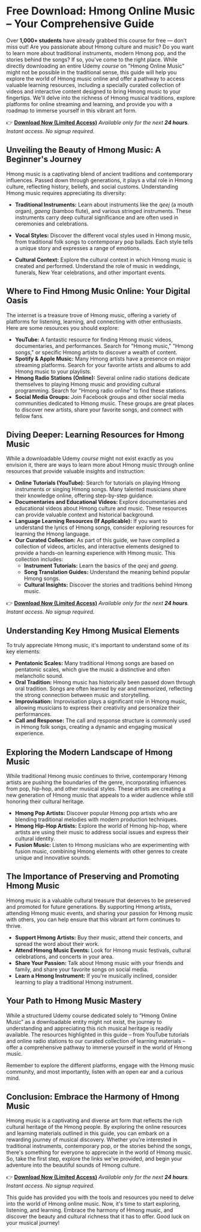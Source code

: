 # Free Download: Hmong Online Music – Your Comprehensive Guide

Over **1,000+ students** have already grabbed this course for free — don’t miss out! Are you passionate about Hmong culture and music? Do you want to learn more about traditional instruments, modern Hmong pop, and the stories behind the songs? If so, you've come to the right place. While directly downloading an entire Udemy *course* on "Hmong Online Music" might not be possible in the traditional sense, this guide will help you explore the world of Hmong music online and offer a pathway to access valuable learning resources, including a specially curated collection of videos and interactive content designed to bring Hmong music to your fingertips. We'll delve into the richness of Hmong musical traditions, explore platforms for online streaming and learning, and provide you with a roadmap to immerse yourself in this vibrant art form.

👉 [**Download Now (Limited Access)**](https://udemywork.com/hmong-online-music)
_Available only for the next **24 hours**. Instant access. No signup required._

## Unveiling the Beauty of Hmong Music: A Beginner's Journey

Hmong music is a captivating blend of ancient traditions and contemporary influences. Passed down through generations, it plays a vital role in Hmong culture, reflecting history, beliefs, and social customs. Understanding Hmong music requires appreciating its diversity:

*   **Traditional Instruments:** Learn about instruments like the *qeej* (a mouth organ), *gaeng* (bamboo flute), and various stringed instruments. These instruments carry deep cultural significance and are often used in ceremonies and celebrations.

*   **Vocal Styles:** Discover the different vocal styles used in Hmong music, from traditional folk songs to contemporary pop ballads. Each style tells a unique story and expresses a range of emotions.

*   **Cultural Context:** Explore the cultural context in which Hmong music is created and performed. Understand the role of music in weddings, funerals, New Year celebrations, and other important events.

## Where to Find Hmong Music Online: Your Digital Oasis

The internet is a treasure trove of Hmong music, offering a variety of platforms for listening, learning, and connecting with other enthusiasts. Here are some resources you should explore:

*   **YouTube:** A fantastic resource for finding Hmong music videos, documentaries, and performances. Search for "Hmong music," "Hmong songs," or specific Hmong artists to discover a wealth of content.
*   **Spotify & Apple Music:** Many Hmong artists have a presence on major streaming platforms. Search for your favorite artists and albums to add Hmong music to your playlists.
*   **Hmong Radio Stations (Online):** Several online radio stations dedicate themselves to playing Hmong music and providing cultural programming. Search for "Hmong radio online" to find these stations.
*   **Social Media Groups:** Join Facebook groups and other social media communities dedicated to Hmong music. These groups are great places to discover new artists, share your favorite songs, and connect with fellow fans.

## Diving Deeper: Learning Resources for Hmong Music

While a downloadable Udemy *course* might not exist exactly as you envision it, there are ways to learn more about Hmong music through online resources that provide valuable insights and instruction:

*   **Online Tutorials (YouTube):** Search for tutorials on playing Hmong instruments or singing Hmong songs. Many talented musicians share their knowledge online, offering step-by-step guidance.
*   **Documentaries and Educational Videos:** Explore documentaries and educational videos about Hmong culture and music. These resources can provide valuable context and historical background.
*   **Language Learning Resources (If Applicable):** If you want to understand the lyrics of Hmong songs, consider exploring resources for learning the Hmong language.
*   **Our Curated Collection:** As part of this guide, we have compiled a collection of videos, articles, and interactive elements designed to provide a hands-on learning experience with Hmong music. This collection includes:
    *   **Instrument Tutorials:** Learn the basics of the *qeej* and *gaeng*.
    *   **Song Translation Guides:** Understand the meaning behind popular Hmong songs.
    *   **Cultural Insights:** Discover the stories and traditions behind Hmong music.

👉 [**Download Now (Limited Access)**](https://udemywork.com/hmong-online-music)
_Available only for the next **24 hours**. Instant access. No signup required._

## Understanding Key Hmong Musical Elements

To truly appreciate Hmong music, it's important to understand some of its key elements:

*   **Pentatonic Scales:** Many traditional Hmong songs are based on pentatonic scales, which give the music a distinctive and often melancholic sound.
*   **Oral Tradition:** Hmong music has historically been passed down through oral tradition. Songs are often learned by ear and memorized, reflecting the strong connection between music and storytelling.
*   **Improvisation:** Improvisation plays a significant role in Hmong music, allowing musicians to express their creativity and personalize their performances.
*   **Call and Response:** The call and response structure is commonly used in Hmong folk songs, creating a dynamic and engaging musical experience.

## Exploring the Modern Landscape of Hmong Music

While traditional Hmong music continues to thrive, contemporary Hmong artists are pushing the boundaries of the genre, incorporating influences from pop, hip-hop, and other musical styles. These artists are creating a new generation of Hmong music that appeals to a wider audience while still honoring their cultural heritage.

*   **Hmong Pop Artists:** Discover popular Hmong pop artists who are blending traditional melodies with modern production techniques.
*   **Hmong Hip-Hop Artists:** Explore the world of Hmong hip-hop, where artists are using their music to address social issues and express their cultural identity.
*   **Fusion Music:** Listen to Hmong musicians who are experimenting with fusion music, combining Hmong elements with other genres to create unique and innovative sounds.

## The Importance of Preserving and Promoting Hmong Music

Hmong music is a valuable cultural treasure that deserves to be preserved and promoted for future generations. By supporting Hmong artists, attending Hmong music events, and sharing your passion for Hmong music with others, you can help ensure that this vibrant art form continues to thrive.

*   **Support Hmong Artists:** Buy their music, attend their concerts, and spread the word about their work.
*   **Attend Hmong Music Events:** Look for Hmong music festivals, cultural celebrations, and concerts in your area.
*   **Share Your Passion:** Talk about Hmong music with your friends and family, and share your favorite songs on social media.
*   **Learn a Hmong Instrument:** If you're musically inclined, consider learning to play a traditional Hmong instrument.

## Your Path to Hmong Music Mastery

While a structured Udemy course dedicated solely to “Hmong Online Music” as a downloadable entity might not exist, the journey to understanding and appreciating this rich musical heritage is readily available. The resources highlighted in this guide – from YouTube tutorials and online radio stations to our curated collection of learning materials – offer a comprehensive pathway to immerse yourself in the world of Hmong music.

Remember to explore the different platforms, engage with the Hmong music community, and most importantly, listen with an open ear and a curious mind.

## Conclusion: Embrace the Harmony of Hmong Music

Hmong music is a captivating and diverse art form that reflects the rich cultural heritage of the Hmong people. By exploring the online resources and learning materials outlined in this guide, you can embark on a rewarding journey of musical discovery. Whether you're interested in traditional instruments, contemporary pop, or the stories behind the songs, there's something for everyone to appreciate in the world of Hmong music. So, take the first step, explore the links we've provided, and begin your adventure into the beautiful sounds of Hmong culture.

👉 [**Download Now (Limited Access)**](https://udemywork.com/hmong-online-music)
_Available only for the next **24 hours**. Instant access. No signup required._

This guide has provided you with the tools and resources you need to delve into the world of Hmong online music. Now, it's time to start exploring, listening, and learning. Embrace the harmony of Hmong music, and discover the beauty and cultural richness that it has to offer. Good luck on your musical journey!
